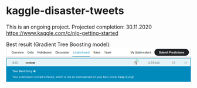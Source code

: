 # kaggle-disaster-tweets

This is an ongoing project. Projected completion: 30.11.2020  
https://www.kaggle.com/c/nlp-getting-started

Best result (Gradient Tree Boosting model):  
![](leaderboard.png?raw=true)
